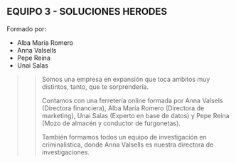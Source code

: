 ## **EQUIPO 3 - SOLUCIONES HERODES**

Formado por:
* Alba María Romero  
* Anna Valsells  
* Pepe Reina  
* Unai Salas  

>> Somos una empresa en expansión que toca ambitos muy distintos, tanto, que te sorprendería.
>>
>> Contamos con una ferretería online formada por Anna Valsels (Directora financiera), Alba María Romero (Directora de marketing), Unai Salas (Experto en base de datos) y Pepe Reina (Mozo de almacén y conductor de furgonetas).
>>
>> También formamos todos un equipo de investigación en criminalistica, donde Anna Valsells es nuestra directora de investigaciones.
